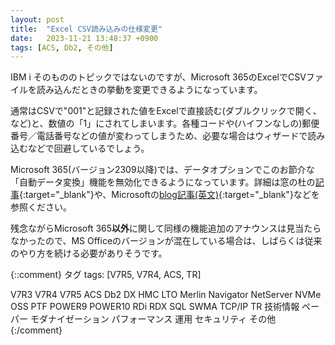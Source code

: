 ```yaml
---
layout: post
title:  "Excel CSV読み込みの仕様変更"
date:   2023-11-21 13:48:37 +0900
tags: [ACS, Db2, その他]
---
```

IBM i そのもののトピックではないのですが、Microsoft 365のExcelでCSVファイルを読み込んだときの挙動を変更できるようになっています。

通常はCSVで"001"と記録された値をExcelで直接読む(ダブルクリックで開く、など)と、数値の「1」にされてしまいます。各種コードや(ハイフンなしの)郵便番号／電話番号などの値が変わってしまうため、必要な場合はウィザードで読み込むなどで回避しているでしょう。

Microsoft 365(バージョン2309以降)では、データオプションでこのお節介な「自動データ変換」機能を無効化できるようになっています。詳細は窓の杜の[記事](https://forest.watch.impress.co.jp/docs/news/1538341.html){:target="_blank"}や、Microsoftの[blog記事(英文)](https://insider.microsoft365.com/en-us/blog/control-data-conversions-in-excel){:target="_blank"}などを参照ください。

残念ながらMicrosoft 365**以外**に関して同様の機能追加のアナウンスは見当たらなかったので、MS Officeのバージョンが混在している場合は、しばらくは従来のやり方を続ける必要がありそうです。

{::comment}
タグ
tags: [V7R5, V7R4, ACS, TR]

V7R3
V7R4
V7R5
ACS
Db2
DX
HMC
LTO
Merlin
Navigator
NetServer
NVMe
OSS
PTF
POWER9
POWER10
RDi
RDX
SQL
SWMA
TCP/IP
TR
技術情報
ペーパー
モダナイゼーション
パフォーマンス
運用
セキュリティ
その他
{:/comment}
